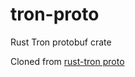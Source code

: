 # tron-proto
Rust Tron protobuf crate

Cloned from [rust-tron proto](https://github.com/andelf/rust-tron)
